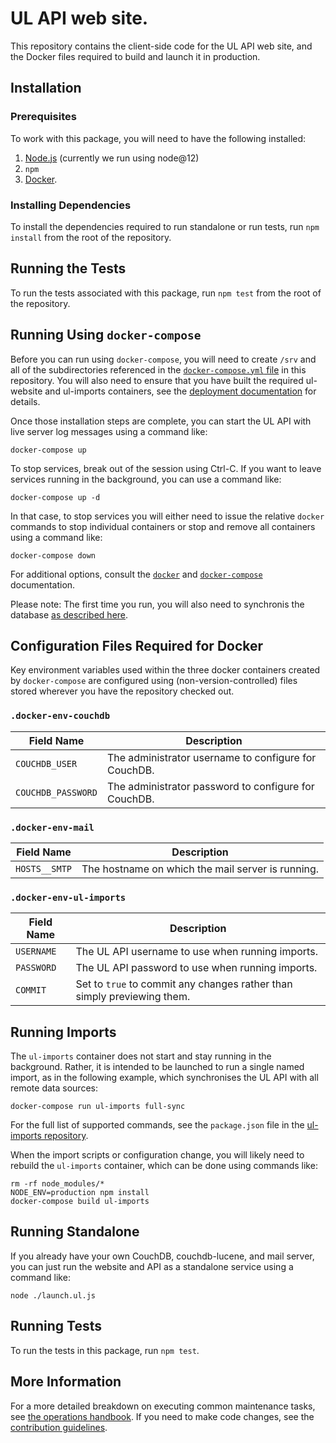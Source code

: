 # UL API web site.

This repository contains the client-side code for the UL API web site, and the Docker files required to build and launch
it in production.

## Installation

### Prerequisites

To work with this package, you will need to have the following installed:

1. [Node.js](https://nodejs.org/en/) (currently we run using node@12)
2. `npm`
3. [Docker](https://www.docker.com).

### Installing Dependencies

To install the dependencies required to run standalone or run tests, run `npm install` from the root of the repository.

## Running the Tests

To run the tests associated with this package, run `npm test` from the root of the repository.

## Running Using `docker-compose`

Before you can run using `docker-compose`, you will need to create `/srv` and all of the subdirectories referenced in
the [`docker-compose.yml` file](./docker-compose.yml) in this repository.  You will also need to ensure that you have
built the required ul-website and ul-imports containers, see the [deployment documentation](./docs/deploying-updates.md)
for details.

Once those installation steps are complete, you can start the UL API with live server log messages using a command like:

`docker-compose up`

To stop services, break out of the session using Ctrl-C.  If you want to leave services running in the background, you
can use a command like:

`docker-compose up -d`

In that case, to stop services you will either need to issue the relative `docker` commands to stop individual containers
or stop and remove all containers using a command like:

`docker-compose down`

For additional options, consult the [`docker`](https://www.docker.com) and [`docker-compose`](https://docs.docker.com/compose/)
documentation.

Please note:  The first time you run, you will also need to synchronis the database
[as described here](./docs/syncing-couchdb.md).  

## Configuration Files Required for Docker

Key environment variables used within the three docker containers created by `docker-compose` are configured using
(non-version-controlled) files stored wherever you have the repository checked out.

### `.docker-env-couchdb`

| Field Name         | Description |
| ------------------ | ----------- |
| `COUCHDB_USER`     | The administrator username to configure for CouchDB. |
| `COUCHDB_PASSWORD` | The administrator password to configure for CouchDB. |

### `.docker-env-mail`

| Field Name    | Description |
| ------------- | ----------- |
| `HOSTS__SMTP` | The hostname on which the mail server is running. |

### `.docker-env-ul-imports`

| Field Name | Description |
| ---------- | ----------- |
| `USERNAME` | The UL API username to use when running imports. |
| `PASSWORD` | The UL API password to use when running imports. |
| `COMMIT`   | Set to `true` to commit any changes rather than simply previewing them. |

## Running Imports

The `ul-imports` container does not start and stay running in the background.  Rather, it is intended to be launched
to run a single named import, as in the following example, which synchronises the UL API with all remote data sources:

`docker-compose run ul-imports full-sync`

For the full list of supported commands, see the `package.json` file in the
[ul-imports repository](https://github.com/GPII/ul-imports/).

When the import scripts or configuration change, you will likely need to rebuild the `ul-imports` container, which can
be done using commands like:

```text
rm -rf node_modules/*
NODE_ENV=production npm install
docker-compose build ul-imports
```

## Running Standalone

If you already have your own CouchDB, couchdb-lucene, and mail server, you can just run the website and API as a
standalone service using a command like:

`node ./launch.ul.js`

## Running Tests

To run the tests in this package, run `npm test`.

## More Information

For a more detailed breakdown on executing common maintenance tasks, see [the operations handbook](./docs/operations.md).
If you need to make code changes, see the [contribution guidelines](./docs/contributing.md).
